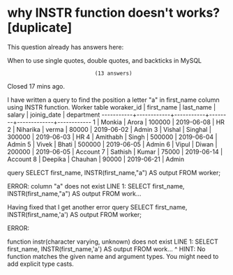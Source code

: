 
# why INSTR function doesn't works? [duplicate]







This question already has answers here:
                        
                    



When to use single quotes, double quotes, and backticks in MySQL

                                (13 answers)
                            

Closed 17 mins ago.



I have written a query to find the position a letter "a" in first_name column using INSTR function.
Worker table
 woraker_id | first_name | last_name | salary | joinig_date | department
-----------+------------+-----------+--------+-------------+------------
         1 | Monkia     | Arora     | 100000 | 2019-06-08  | HR
         2 | Niharika   | verma     |  80000 | 2019-06-02  | Admin
         3 | Vishal     | Singhal   | 300000 | 2019-06-03  | HR
         4 | Amithabh   | Singh     | 500000 | 2019-06-04  | Admin
         5 | Vivek      | Bhati     | 500000 | 2019-06-05  | Admin
         6 | Vipul      | Diwan     | 200000 | 2019-06-05  | Account
         7 | Sathish    | Kumar     |  75000 | 2019-06-14  | Account
         8 | Deepika    | Chauhan   |  90000 | 2019-06-21  | Admin

query
SELECT first_name, INSTR(first_name,"a") AS output FROM worker;


ERROR:  column "a" does not exist
LINE 1: SELECT first_name, INSTR(first_name,"a") AS output FROM work...

Having fixed that I get another error
query
SELECT first_name, INSTR(first_name,'a') AS output FROM worker;

ERROR:

function instr(character varying, unknown) does not exist
LINE 1: SELECT first_name, INSTR(first_name,'a') AS output FROM work...
                    ^
HINT:  No function matches the given name and argument types. You might need to add explicit type casts.


        